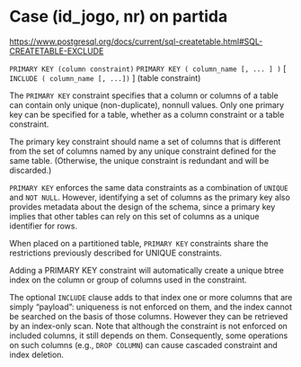 # Case (id_jogo, nr) on partida 
https://www.postgresql.org/docs/current/sql-createtable.html#SQL-CREATETABLE-EXCLUDE

`PRIMARY KEY (column constraint)`
`PRIMARY KEY ( column_name [, ... ] )` [ `INCLUDE ( column_name [, ...])` ] (table constraint)

The `PRIMARY KEY` constraint specifies that a column or columns of a table can contain only unique (non-duplicate), nonnull values. 
Only one primary key can be specified for a table, whether as a column constraint or a table constraint.

The primary key constraint should name a set of columns that is different from the set of columns named by any unique constraint defined for the same table. 
(Otherwise, the unique constraint is redundant and will be discarded.)

`PRIMARY KEY` enforces the same data constraints as a combination of `UNIQUE` and `NOT NULL`. 
However, identifying a set of columns as the primary key also provides metadata about the design of the schema, since a primary key implies that other tables can rely on this set of columns as a unique identifier for rows.

When placed on a partitioned table, `PRIMARY KEY` constraints share the restrictions previously described for UNIQUE constraints.

Adding a PRIMARY KEY constraint will automatically create a unique btree index on the column or group of columns used in the constraint.

The optional `INCLUDE` clause adds to that index one or more columns that are simply “payload”: uniqueness is not enforced on them, and the index cannot be searched on the basis of those columns. However they can be retrieved by an index-only scan. 
Note that although the constraint is not enforced on included columns, it still depends on them. 
Consequently, some operations on such columns (e.g., `DROP COLUMN`) can cause cascaded constraint and index deletion.
